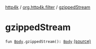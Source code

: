 [http4k](../index.md) / [org.http4k.filter](index.md) / [gzippedStream](./gzipped-stream.md)

# gzippedStream

`fun `[`Body`](../org.http4k.core/-body/index.md)`.gzippedStream(): `[`Body`](../org.http4k.core/-body/index.md) [(source)](https://github.com/http4k/http4k/blob/master/http4k-core/src/main/kotlin/org/http4k/filter/ext.kt#L33)